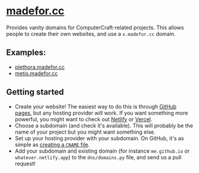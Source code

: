 # [madefor.cc]
Provides vanity domains for ComputerCraft-related projects. This allows people to create their own websites, and use
a `x.madefor.cc` domain.

## Examples:
 - [plethora.madefor.cc](https://plethora.madefor.cc "Plethora's documentation")
 - [metis.madefor.cc](https://metis.madefor.cc "metis's documentation")

## Getting started
 - Create your website! The easiest way to do this is through [GitHub pages][pages], but any hosting provider will work.
   If you want something more powerful, you might want to check out [Netlify] or [Vercel].
 - Choose a subdomain (and check it's available). This will probably be the name of your project but you might want
   something else.
 - Set up your hosting provider with your subdomain. On GitHub, it's as simple as [creating a `CNAME` file][cname].
 - Add your subdomain and existing domain (for instance `me.github.io` or `whatever.netlify.app`) to the
   `dns/domains.py` file, and send us a pull request!

[madefor.cc]: https://madefor.cc
[pages]: https://pages.github.com/
[netlify]: https://www.netlify.com/
[vercel]: https://vercel.com/
[cname]: https://docs.github.com/en/free-pro-team@latest/github/working-with-github-pages/managing-a-custom-domain-for-your-github-pages-site#configuring-a-subdomain "Managing a custom domain for your GitHub pages site"
